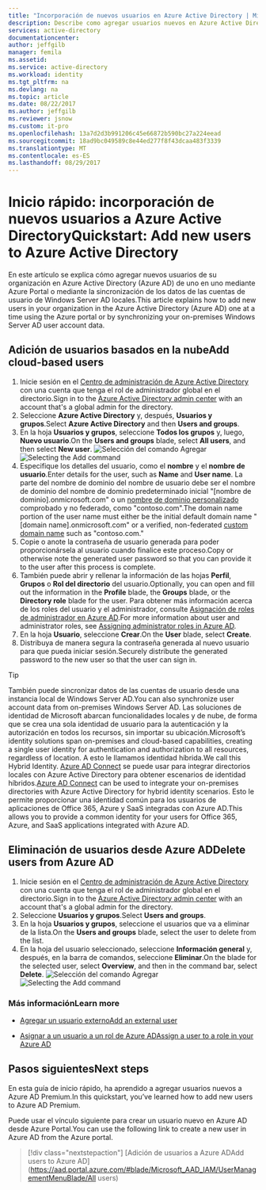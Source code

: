 ```yaml
---
title: "Incorporación de nuevos usuarios en Azure Active Directory | Microsoft Docs"
description: Describe como agregar usuarios nuevos en Azure Active Directory.
services: active-directory
documentationcenter: 
author: jeffgilb
manager: femila
ms.assetid: 
ms.service: active-directory
ms.workload: identity
ms.tgt_pltfrm: na
ms.devlang: na
ms.topic: article
ms.date: 08/22/2017
ms.author: jeffgilb
ms.reviewer: jsnow
ms.custom: it-pro
ms.openlocfilehash: 13a7d2d3b991206c45e66872b590bc27a224eead
ms.sourcegitcommit: 18ad9bc049589c8e44ed277f8f43dcaa483f3339
ms.translationtype: MT
ms.contentlocale: es-ES
ms.lasthandoff: 08/29/2017
---
```

# <a name="quickstart-add-new-users-to-azure-active-directory"></a><span data-ttu-id="4a402-103">Inicio rápido: incorporación de nuevos usuarios a Azure Active Directory</span><span class="sxs-lookup"><span data-stu-id="4a402-103">Quickstart: Add new users to Azure Active Directory</span></span>
<span data-ttu-id="4a402-104">En este artículo se explica cómo agregar nuevos usuarios de su organización en Azure Active Directory (Azure AD) de uno en uno mediante Azure Portal o mediante la sincronización de los datos de las cuentas de usuario de Windows Server AD locales.</span><span class="sxs-lookup"><span data-stu-id="4a402-104">This article explains how to add new users in your organization in the Azure Active Directory (Azure AD) one at a time using the Azure portal or by synchronizing your on-premises Windows Server AD user account data.</span></span> 

## <a name="add-cloud-based-users"></a><span data-ttu-id="4a402-105">Adición de usuarios basados en la nube</span><span class="sxs-lookup"><span data-stu-id="4a402-105">Add cloud-based users</span></span>
1. <span data-ttu-id="4a402-106">Inicie sesión en el [Centro de administración de Azure Active Directory](https://aad.portal.azure.com) con una cuenta que tenga el rol de administrador global en el directorio.</span><span class="sxs-lookup"><span data-stu-id="4a402-106">Sign in to the [Azure Active Directory admin center](https://aad.portal.azure.com) with an account that's a global admin for the directory.</span></span>
2. <span data-ttu-id="4a402-107">Seleccione **Azure Active Directory** y, después, **Usuarios y grupos**.</span><span class="sxs-lookup"><span data-stu-id="4a402-107">Select **Azure Active Directory** and then **Users and groups**.</span></span>
3. <span data-ttu-id="4a402-108">En la hoja **Usuarios y grupos**, seleccione **Todos los grupos** y, luego, **Nuevo usuario**.</span><span class="sxs-lookup"><span data-stu-id="4a402-108">On the **Users and groups** blade, select **All users**, and then select **New user**.</span></span>
   <span data-ttu-id="4a402-109">![Selección del comando Agregar](./media/add-users-azure-active-directory/add-user.png)</span><span class="sxs-lookup"><span data-stu-id="4a402-109">![Selecting the Add command](./media/add-users-azure-active-directory/add-user.png)</span></span>
4. <span data-ttu-id="4a402-110">Especifique los detalles del usuario, como el **nombre** y el **nombre de usuario**.</span><span class="sxs-lookup"><span data-stu-id="4a402-110">Enter details for the user, such as **Name** and **User name**.</span></span> <span data-ttu-id="4a402-111">La parte del nombre de dominio del nombre de usuario debe ser el nombre de dominio del nombre de dominio predeterminado inicial "[nombre de dominio].onmicrosoft.com" o un [nombre de dominio personalizado](add-custom-domain.md) comprobado y no federado, como "contoso.com".</span><span class="sxs-lookup"><span data-stu-id="4a402-111">The domain name portion of the user name must either be the initial default domain name "[domain name].onmicrosoft.com" or a verified, non-federated [custom domain name](add-custom-domain.md) such as "contoso.com."</span></span>
5. <span data-ttu-id="4a402-112">Copie o anote la contraseña de usuario generada para poder proporcionársela al usuario cuando finalice este proceso.</span><span class="sxs-lookup"><span data-stu-id="4a402-112">Copy or otherwise note the generated user password so that you can provide it to the user after this process is complete.</span></span>
6. <span data-ttu-id="4a402-113">También puede abrir y rellenar la información de las hojas **Perfil**, **Grupos** o **Rol del directorio** del usuario.</span><span class="sxs-lookup"><span data-stu-id="4a402-113">Optionally, you can open and fill out the information in the **Profile** blade, the **Groups** blade, or the **Directory role** blade for the user.</span></span> <span data-ttu-id="4a402-114">Para obtener más información acerca de los roles del usuario y el administrador, consulte [Asignación de roles de administrador en Azure AD](active-directory-assign-admin-roles.md).</span><span class="sxs-lookup"><span data-stu-id="4a402-114">For more information about user and administrator roles, see [Assigning administrator roles in Azure AD](active-directory-assign-admin-roles.md).</span></span>
7. <span data-ttu-id="4a402-115">En la hoja **Usuario**, seleccione **Crear**.</span><span class="sxs-lookup"><span data-stu-id="4a402-115">On the **User** blade, select **Create**.</span></span>
8. <span data-ttu-id="4a402-116">Distribuya de manera segura la contraseña generada al nuevo usuario para que pueda iniciar sesión.</span><span class="sxs-lookup"><span data-stu-id="4a402-116">Securely distribute the generated password to the new user so that the user can sign in.</span></span>

> [!TIP]
> <span data-ttu-id="4a402-117">También puede sincronizar datos de las cuentas de usuario desde una instancia local de Windows Server AD.</span><span class="sxs-lookup"><span data-stu-id="4a402-117">You can also synchronize user account data from on-premises Windows Server AD.</span></span> <span data-ttu-id="4a402-118">Las soluciones de identidad de Microsoft abarcan funcionalidades locales y de nube, de forma que se crea una sola identidad de usuario para la autenticación y la autorización en todos los recursos, sin importar su ubicación.</span><span class="sxs-lookup"><span data-stu-id="4a402-118">Microsoft’s identity solutions span on-premises and cloud-based capabilities, creating a single user identity for authentication and authorization to all resources, regardless of location.</span></span> <span data-ttu-id="4a402-119">A esto le llamamos identidad híbrida.</span><span class="sxs-lookup"><span data-stu-id="4a402-119">We call this Hybrid Identity.</span></span> <span data-ttu-id="4a402-120">[Azure AD Connect](https://docs.microsoft.com/azure/active-directory/connect/active-directory-aadconnect) se puede usar para integrar directorios locales con Azure Active Directory para obtener escenarios de identidad híbridos.</span><span class="sxs-lookup"><span data-stu-id="4a402-120">[Azure AD Connect](https://docs.microsoft.com/azure/active-directory/connect/active-directory-aadconnect) can be used to integrate your on-premises directories with Azure Active Directory for hybrid identity scenarios.</span></span> <span data-ttu-id="4a402-121">Esto le permite proporcionar una identidad común para los usuarios de aplicaciones de Office 365, Azure y SaaS integradas con Azure AD.</span><span class="sxs-lookup"><span data-stu-id="4a402-121">This allows you to provide a common identity for your users for Office 365, Azure, and SaaS applications integrated with Azure AD.</span></span> 

## <a name="delete-users-from-azure-ad"></a><span data-ttu-id="4a402-122">Eliminación de usuarios desde Azure AD</span><span class="sxs-lookup"><span data-stu-id="4a402-122">Delete users from Azure AD</span></span>
1. <span data-ttu-id="4a402-123">Inicie sesión en el [Centro de administración de Azure Active Directory](https://aad.portal.azure.com) con una cuenta que tenga el rol de administrador global en el directorio.</span><span class="sxs-lookup"><span data-stu-id="4a402-123">Sign in to the [Azure Active Directory admin center](https://aad.portal.azure.com) with an account that's a global admin for the directory.</span></span>
2. <span data-ttu-id="4a402-124">Seleccione **Usuarios y grupos**.</span><span class="sxs-lookup"><span data-stu-id="4a402-124">Select **Users and groups**.</span></span>
3. <span data-ttu-id="4a402-125">En la hoja **Usuarios y grupos**, seleccione el usuarios que va a eliminar de la lista.</span><span class="sxs-lookup"><span data-stu-id="4a402-125">On the **Users and groups** blade, select the user to delete from the list.</span></span> 
4. <span data-ttu-id="4a402-126">En la hoja del usuario seleccionado, seleccione **Información general** y, después, en la barra de comandos, seleccione **Eliminar**.</span><span class="sxs-lookup"><span data-stu-id="4a402-126">On the blade for the selected user, select **Overview**, and then in the command bar, select **Delete**.</span></span>
   <span data-ttu-id="4a402-127">![Selección del comando Agregar](./media/add-users-azure-active-directory/delete-user.png)</span><span class="sxs-lookup"><span data-stu-id="4a402-127">![Selecting the Add command](./media/add-users-azure-active-directory/delete-user.png)</span></span>


### <a name="learn-more"></a><span data-ttu-id="4a402-128">Más información</span><span class="sxs-lookup"><span data-stu-id="4a402-128">Learn more</span></span> 
* [<span data-ttu-id="4a402-129">Agregar un usuario externo</span><span class="sxs-lookup"><span data-stu-id="4a402-129">Add an external user</span></span>](active-directory-users-create-external-azure-portal.md)

* [<span data-ttu-id="4a402-130">Asignar a un usuario a un rol de Azure AD</span><span class="sxs-lookup"><span data-stu-id="4a402-130">Assign a user to a role in your Azure AD</span></span>](active-directory-users-assign-role-azure-portal.md)

## <a name="next-steps"></a><span data-ttu-id="4a402-131">Pasos siguientes</span><span class="sxs-lookup"><span data-stu-id="4a402-131">Next steps</span></span>
<span data-ttu-id="4a402-132">En esta guía de inicio rápido, ha aprendido a agregar usuarios nuevos a Azure AD Premium.</span><span class="sxs-lookup"><span data-stu-id="4a402-132">In this quickstart, you’ve learned how to add new users to Azure AD Premium.</span></span> 

<span data-ttu-id="4a402-133">Puede usar el vínculo siguiente para crear un usuario nuevo en Azure AD desde Azure Portal.</span><span class="sxs-lookup"><span data-stu-id="4a402-133">You can use the following link to create a new user in Azure AD from the Azure portal.</span></span>

> [!div class="nextstepaction"]
> [<span data-ttu-id="4a402-134">Adición de usuarios a Azure AD</span><span class="sxs-lookup"><span data-stu-id="4a402-134">Add users to Azure AD</span></span>](https://aad.portal.azure.com/#blade/Microsoft_AAD_IAM/UserManagementMenuBlade/All users) 